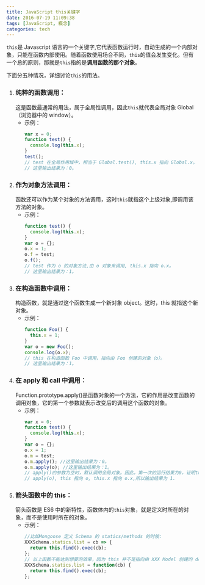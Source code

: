 ```yaml
---
title: JavaScript this关键字
date: 2016-07-19 11:09:38
tags: [JavaScript, 概念]
categories: tech
---
```


`this`是 Javascript 语言的一个关键字,它代表函数运行时，自动生成的一个内部对象，只能在函数内部使用。随着函数使用场合不同，`this`的值会发生变化。但有一个总的原则，那就是`this`指的是**调用函数的那个对象**。

<!--more-->

下面分五种情况，详细讨论`this`的用法。

1. ### 纯粹的函数调用：
   这是函数最通常的用法，属于全局性调用，因此`this`就代表全局对象 Global（浏览器中的 window）。
   - 示例：
     ```javascript
     var x = 0;
     function test() {
       console.log(this.x);
     }
     test();
     // test 在全局作用域中，相当于 Global.test(), this.x 指向 Global.x。
     // 这里输出结果为：0。
     ```
2. ### 作为对象方法调用：
   函数还可以作为某个对象的方法调用，这时`this`就指这个上级对象,即调用该方法的对象。
   - 示例：
     ```javascript
     function test() {
       console.log(this.x);
     }
     var o = {};
     o.x = 1;
     o.f = test;
     o.f();
     // test 作为 o 的对象方法,由 o 对象来调用, this.x 指向 o.x。
     // 这里输出结果为：1。
     ```
3. ### 在构造函数中调用：
   构造函数，就是通过这个函数生成一个新对象 object。这时，this 就指这个新对象。
   - 示例：
     ```javascript
     function Foo() {
       this.x = 1;
     }
     var o = new Foo();
     console.log(o.x);
     // this 在构造函数 Foo 中调用，指向由 Foo 创建的对象（o）。
     // 这里输出结果为：1。
     ```
4. ### 在 apply 和 call 中调用：
   Function.prototype.apply()是函数对象的一个方法，它的作用是改变函数的调用对象，它的第一个参数就表示改变后的调用这个函数的对象。
   - 示例：
     ```javascript
     var x = 0;
     function test() {
       console.log(this.x);
     }
     var o = {};
     o.x = 1;
     o.m = test;
     o.m.apply(); //这里输出结果为：0。
     o.m.apply(o); //这里输出结果为：1。
     // apply()的参数为空时，默认调用全局对象。因此，第一次的运行结果为0，证明this指的是全局对象。
     // apply(o), this 指向 o, this.x 指向 o.x,所以输出结果为 1.
     ```
5. ### 箭头函数中的 this：
   箭头函数是 ES6 中的新特性，函数体内的`this`对象，就是定义时所在的对象，而不是使用时所在的对象。
   - 示例：
     ```javascript
     //比如Mongoose 定义 Schema 的 statics/methods 的时候:
     XXXSchema.statics.list = cb => {
       return this.find().exec(cb);
     };
     // 以上函数不能达到想要的效果，因为 this 并不是指向由 XXX Model 创建的 documents，而是指向定义时所在的对象。应该改为以下形式：
     XXXSchema.statics.list = function(cb) {
       return this.find().exec(cb);
     };
     ```
